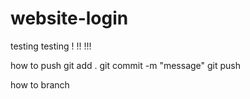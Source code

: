 # website-login

testing testing ! !! !!!

how to push
git add .
git commit -m "message"
git push

how to branch
